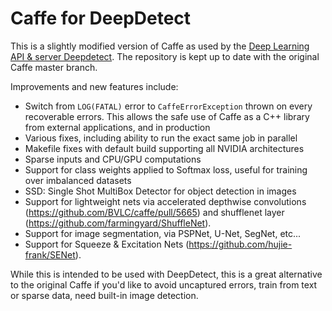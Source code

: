 # Caffe for DeepDetect

This is a slightly modified version of Caffe as used by the [Deep Learning API & server Deepdetect](https://github.com/beniz/deepdetect). The repository is kept up to date with the original Caffe master branch.

Improvements and new features include:

- Switch from `LOG(FATAL)` error to `CaffeErrorException` thrown on every recoverable errors. This allows the safe use of Caffe as a C++ library from external applications, and in production
- Various fixes, including ability to run the exact same job in parallel
- Makefile fixes with default build supporting all NVIDIA architectures
- Sparse inputs and CPU/GPU computations
- Support for class weights applied to Softmax loss, useful for training over imbalanced datasets
- SSD: Single Shot MultiBox Detector for object detection in images
- Support for lightweight nets via accelerated depthwise convolutions (https://github.com/BVLC/caffe/pull/5665) and shufflenet layer (https://github.com/farmingyard/ShuffleNet).
- Support for image segmentation, via PSPNet, U-Net, SegNet, etc...
- Support for Squeeze & Excitation Nets (https://github.com/hujie-frank/SENet).

While this is intended to be used with DeepDetect, this is a great alternative to the original Caffe if you'd like to avoid uncaptured errors, train from text or sparse data, need built-in image detection.
